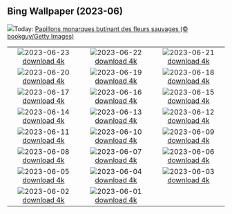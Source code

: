 ## Bing Wallpaper (2023-06)
![](https://www.bing.com/th?id=OHR.PollinatorMonarch_FR-CA5375193913_UHD.jpg&w=1000)Today: [Papillons monarques butinant des fleurs sauvages (© bookguy/Getty Images)](https://www.bing.com/th?id=OHR.PollinatorMonarch_FR-CA5375193913_UHD.jpg)

|      |      |      |
| :----: | :----: | :----: |
|![](https://www.bing.com/th?id=OHR.PeruAmazon_FR-CA9068597794_UHD.jpg&pid=hp&w=384&h=216&rs=1&c=4)2023-06-23 [download 4k](https://www.bing.com/th?id=OHR.PeruAmazon_FR-CA9068597794_UHD.jpg)|![](https://www.bing.com/th?id=OHR.NationalIndigenousPeoplesDay_FR-CA5400491267_UHD.jpg&pid=hp&w=384&h=216&rs=1&c=4)2023-06-22 [download 4k](https://www.bing.com/th?id=OHR.NationalIndigenousPeoplesDay_FR-CA5400491267_UHD.jpg)|![](https://www.bing.com/th?id=OHR.EagleTree_FR-CA8848032641_UHD.jpg&pid=hp&w=384&h=216&rs=1&c=4)2023-06-21 [download 4k](https://www.bing.com/th?id=OHR.EagleTree_FR-CA8848032641_UHD.jpg)|
|![](https://www.bing.com/th?id=OHR.Fawn_FR-CA0574629540_UHD.jpg&pid=hp&w=384&h=216&rs=1&c=4)2023-06-20 [download 4k](https://www.bing.com/th?id=OHR.Fawn_FR-CA0574629540_UHD.jpg)|![](https://www.bing.com/th?id=OHR.TernFather_FR-CA2330968552_UHD.jpg&pid=hp&w=384&h=216&rs=1&c=4)2023-06-19 [download 4k](https://www.bing.com/th?id=OHR.TernFather_FR-CA2330968552_UHD.jpg)|![](https://www.bing.com/th?id=OHR.SurfSanDiego_FR-CA2625133187_UHD.jpg&pid=hp&w=384&h=216&rs=1&c=4)2023-06-18 [download 4k](https://www.bing.com/th?id=OHR.SurfSanDiego_FR-CA2625133187_UHD.jpg)|
|![](https://www.bing.com/th?id=OHR.HawksbillTurtle_FR-CA3211752482_UHD.jpg&pid=hp&w=384&h=216&rs=1&c=4)2023-06-17 [download 4k](https://www.bing.com/th?id=OHR.HawksbillTurtle_FR-CA3211752482_UHD.jpg)|![](https://www.bing.com/th?id=OHR.SmokyFireflies_FR-CA5093293666_UHD.jpg&pid=hp&w=384&h=216&rs=1&c=4)2023-06-16 [download 4k](https://www.bing.com/th?id=OHR.SmokyFireflies_FR-CA5093293666_UHD.jpg)|![](https://www.bing.com/th?id=OHR.WaterfallsSunwaptaValley_FR-CA8422525009_UHD.jpg&pid=hp&w=384&h=216&rs=1&c=4)2023-06-15 [download 4k](https://www.bing.com/th?id=OHR.WaterfallsSunwaptaValley_FR-CA8422525009_UHD.jpg)|
|![](https://www.bing.com/th?id=OHR.OkefenokeeSwamp_FR-CA4746755467_UHD.jpg&pid=hp&w=384&h=216&rs=1&c=4)2023-06-14 [download 4k](https://www.bing.com/th?id=OHR.OkefenokeeSwamp_FR-CA4746755467_UHD.jpg)|![](https://www.bing.com/th?id=OHR.BigBendAnniv_FR-CA4533982220_UHD.jpg&pid=hp&w=384&h=216&rs=1&c=4)2023-06-13 [download 4k](https://www.bing.com/th?id=OHR.BigBendAnniv_FR-CA4533982220_UHD.jpg)|![](https://www.bing.com/th?id=OHR.GoliathHeron_FR-CA8686865311_UHD.jpg&pid=hp&w=384&h=216&rs=1&c=4)2023-06-12 [download 4k](https://www.bing.com/th?id=OHR.GoliathHeron_FR-CA8686865311_UHD.jpg)|
|![](https://www.bing.com/th?id=OHR.PortugalDay_FR-CA3068923406_UHD.jpg&pid=hp&w=384&h=216&rs=1&c=4)2023-06-11 [download 4k](https://www.bing.com/th?id=OHR.PortugalDay_FR-CA3068923406_UHD.jpg)|![](https://www.bing.com/th?id=OHR.BalloonsTurkey_FR-CA2795693191_UHD.jpg&pid=hp&w=384&h=216&rs=1&c=4)2023-06-10 [download 4k](https://www.bing.com/th?id=OHR.BalloonsTurkey_FR-CA2795693191_UHD.jpg)|![](https://www.bing.com/th?id=OHR.PlayfulHumpback_FR-CA2447950069_UHD.jpg&pid=hp&w=384&h=216&rs=1&c=4)2023-06-09 [download 4k](https://www.bing.com/th?id=OHR.PlayfulHumpback_FR-CA2447950069_UHD.jpg)|
|![](https://www.bing.com/th?id=OHR.ChacoCulture_FR-CA1924685199_UHD.jpg&pid=hp&w=384&h=216&rs=1&c=4)2023-06-08 [download 4k](https://www.bing.com/th?id=OHR.ChacoCulture_FR-CA1924685199_UHD.jpg)|![](https://www.bing.com/th?id=OHR.CliffsEtretat_FR-CA0084475836_UHD.jpg&pid=hp&w=384&h=216&rs=1&c=4)2023-06-07 [download 4k](https://www.bing.com/th?id=OHR.CliffsEtretat_FR-CA0084475836_UHD.jpg)|![](https://www.bing.com/th?id=OHR.PlasticParrotfish_FR-CA9854794938_UHD.jpg&pid=hp&w=384&h=216&rs=1&c=4)2023-06-06 [download 4k](https://www.bing.com/th?id=OHR.PlasticParrotfish_FR-CA9854794938_UHD.jpg)|
|![](https://www.bing.com/th?id=OHR.MauiBeach_FR-CA8314858293_UHD.jpg&pid=hp&w=384&h=216&rs=1&c=4)2023-06-05 [download 4k](https://www.bing.com/th?id=OHR.MauiBeach_FR-CA8314858293_UHD.jpg)|![](https://www.bing.com/th?id=OHR.SouthKaibabTrail_FR-CA7975724655_UHD.jpg&pid=hp&w=384&h=216&rs=1&c=4)2023-06-04 [download 4k](https://www.bing.com/th?id=OHR.SouthKaibabTrail_FR-CA7975724655_UHD.jpg)|![](https://www.bing.com/th?id=OHR.GemsbokNamibia_FR-CA2229051304_UHD.jpg&pid=hp&w=384&h=216&rs=1&c=4)2023-06-03 [download 4k](https://www.bing.com/th?id=OHR.GemsbokNamibia_FR-CA2229051304_UHD.jpg)|
|![](https://www.bing.com/th?id=OHR.ReefAwareness_FR-CA2502267866_UHD.jpg&pid=hp&w=384&h=216&rs=1&c=4)2023-06-02 [download 4k](https://www.bing.com/th?id=OHR.ReefAwareness_FR-CA2502267866_UHD.jpg)|![](https://www.bing.com/th?id=OHR.WorldOtterDay_FR-CA2234387113_UHD.jpg&pid=hp&w=384&h=216&rs=1&c=4)2023-06-01 [download 4k](https://www.bing.com/th?id=OHR.WorldOtterDay_FR-CA2234387113_UHD.jpg)|